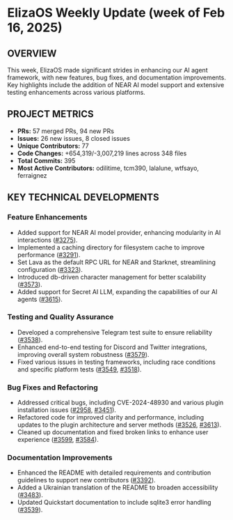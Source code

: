 # ElizaOS Weekly Update (week of Feb 16, 2025)

## OVERVIEW 
This week, ElizaOS made significant strides in enhancing our AI agent framework, with new features, bug fixes, and documentation improvements. Key highlights include the addition of NEAR AI model support and extensive testing enhancements across various platforms.

## PROJECT METRICS
- **PRs:** 57 merged PRs, 94 new PRs
- **Issues:** 26 new issues, 8 closed issues
- **Unique Contributors:** 77
- **Code Changes:** +654,319/-3,007,219 lines across 348 files
- **Total Commits:** 395
- **Most Active Contributors:** odilitime, tcm390, lalalune, wtfsayo, ferraignez

## KEY TECHNICAL DEVELOPMENTS

### Feature Enhancements
- Added support for NEAR AI model provider, enhancing modularity in AI interactions ([#3275](https://github.com/elizaos/eliza/pull/3275)).
- Implemented a caching directory for filesystem cache to improve performance ([#3291](https://github.com/elizaos/eliza/pull/3291)).
- Set Lava as the default RPC URL for NEAR and Starknet, streamlining configuration ([#3323](https://github.com/elizaos/eliza/pull/3323)).
- Introduced db-driven character management for better scalability ([#3573](https://github.com/elizaos/eliza/pull/3573)).
- Added support for Secret AI LLM, expanding the capabilities of our AI agents ([#3615](https://github.com/elizaos/eliza/pull/3615)).

### Testing and Quality Assurance
- Developed a comprehensive Telegram test suite to ensure reliability ([#3538](https://github.com/elizaos/eliza/pull/3538)).
- Enhanced end-to-end testing for Discord and Twitter integrations, improving overall system robustness ([#3579](https://github.com/elizaos/eliza/pull/3579)).
- Fixed various issues in testing frameworks, including race conditions and specific platform tests ([#3549](https://github.com/elizaos/eliza/pull/3549), [#3518](https://github.com/elizaos/eliza/pull/3518)).

### Bug Fixes and Refactoring
- Addressed critical bugs, including CVE-2024-48930 and various plugin installation issues ([#2958](https://github.com/elizaos/eliza/pull/2958), [#3451](https://github.com/elizaos/eliza/pull/3451)).
- Refactored code for improved clarity and performance, including updates to the plugin architecture and server methods ([#3526](https://github.com/elizaos/eliza/pull/3526), [#3613](https://github.com/elizaos/eliza/pull/3613)).
- Cleaned up documentation and fixed broken links to enhance user experience ([#3599](https://github.com/elizaos/eliza/pull/3599), [#3584](https://github.com/elizaos/eliza/pull/3584)).

### Documentation Improvements
- Enhanced the README with detailed requirements and contribution guidelines to support new contributors ([#3392](https://github.com/elizaos/eliza/pull/3392)).
- Added a Ukrainian translation of the README to broaden accessibility ([#3483](https://github.com/elizaos/eliza/pull/3483)).
- Updated Quickstart documentation to include sqlite3 error handling ([#3539](https://github.com/elizaos/eliza/pull/3539)).